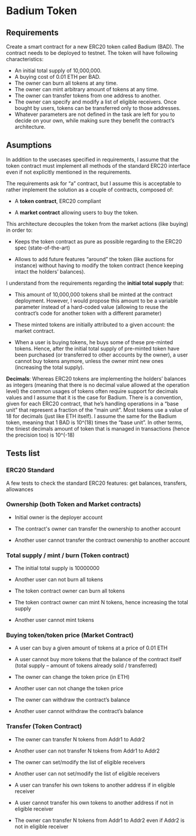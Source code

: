 # Badium Token

## Requirements

Create a smart contract for a new ERC20 token called Badium (BAD). The contract needs to be deployed to testnet. The token will have following characteristics:

-   An initial total supply of 10,000,000.
-   A buying cost of 0.01 ETH per BAD.
-   The owner can burn all tokens at any time.
-   The owner can mint arbitrary amount of tokens at any time.
-   The owner can transfer tokens from one address to another.
-   The owner can specify and modify a list of eligible receivers. Once bought by users, tokens can be transferred only to those addresses.
-   Whatever parameters are not defined in the task are left for you to decide on your own, while making sure they benefit the contract’s architecture.

## Asumptions

In addition to the usecases specified in requirements, I assume that the token contract must implement all methods of the standard ERC20 interface even if not explicitly mentioned in the requirements.

The requirements ask for “a” contract, but I assume this is acceptable to rather implement the solution as a couple of contracts, composed of:

- A **token contract**, ERC20 compliant

- A **market contract** allowing users to buy the token.

This architecture decouples the token from the market actions (like buying) in order to:

- Keeps the token contract as pure as possible regarding to the ERC20 spec (state-of-the-art)

- Allows to add future features “around” the token (like auctions for instance) without having to modify the token contract (hence keeping intact the holders’ balances).

I understand from the requirements regarding the **initial total supply** that:

- This amount of 10,000,000 tokens shall be minted at the contract deployment. However, I would propose this amount to be a variable parameter instead of a hard-coded value (allowing to reuse the contract’s code for another token with a different parameter)

- These minted tokens are initially attributed to a given account: the market contract.

- When a user is buying tokens, he buys some of these pre-minted tokens. Hence, after the initial total supply of pre-minted token have been purchased (or transferred to other accounts by the owner), a user cannot buy tokens anymore, unless the owner mint new ones (increasing the total supply).

**Decimals**: Whereas ERC20 tokens are implementing the holders’ balances as integers (meaning that there is no decimal value allowed at the operation level) the common usages of tokens often require support for decimals values and I assume that it is the case for Badium. There is a convention, given for each ERC20 contract, that he’s handling operations in a “base unit” that represent a fraction of the “main unit”. Most tokens use a value of 18 for decimals (just like ETH itself). I assume the same for the Badium token, meaning that 1 BAD is 10^(18) times the “base unit”. In other terms, the tiniest decimals amount of token that is managed in transactions (hence the precision too) is 10^(-18)


## Tests list

### ERC20 Standard

A few tests to check the standard ERC20 features: get balances, transfers, allowances
  
### Ownership (both Token and Market contracts)

- Initial owner is the deployer account

- The contract's owner can transfer the ownership to another account

- Another user cannot transfer the contract ownership to another account

### Total supply / mint / burn (Token contract)

- The initial total supply is 10000000

- Another user can not burn all tokens

- The token contract owner can burn all tokens

- The token contract owner can mint N tokens, hence increasing the total supply

- Another user cannot mint tokens

### Buying token/token price (Market Contract)

- A user can buy a given amount of tokens at a price of 0.01 ETH

- A user cannot buy more tokens that the balance of the contract itself (total supply – amount of tokens already sold / transferred)

- The owner can change the token price (in ETH)

- Another user can not change the token price

- The owner can withdraw the contract’s balance

- Another user cannot withdraw the contract’s balance

### Transfer (Token Contract)

- The owner can transfer N tokens from Addr1 to Addr2

- Another user can not transfer N tokens from Addr1 to Addr2

- The owner can set/modify the list of eligible receivers

- Another user can not set/modify the list of eligible receivers

- A user can transfer his own tokens to another address if in eligible receiver

- A user cannot transfer his own tokens to another address if not in eligible receiver

- The owner can transfer N tokens from Addr1 to Addr2 even if Addr2 is not in eligible receiver


  